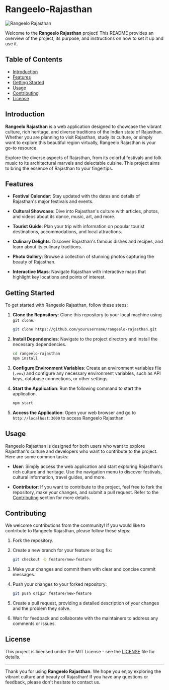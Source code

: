 # Rangeelo-Rajasthan

![Rangeelo Rajasthan]([https://www.example.com/images/rangeelo-rajasthan.jpg](https://th.bing.com/th/id/R.94315991be599cf8009df5b90230a48c?rik=O97mtoqMWnBHeQ&riu=http%3a%2f%2fwww.hindigraphics.in%2fwp-content%2fuploads%2f2019%2f01%2franjilo-rajasthan-1024x645.png&ehk=8Z34%2f4BHkEe9RT5LTPHkl5PEMV6mIKiZ18CxhHI96zA%3d&risl=&pid=ImgRaw&r=0))

Welcome to the **Rangeelo Rajasthan** project! This README provides an overview of the project, its purpose, and instructions on how to set it up and use it.

## Table of Contents

- [Introduction](#introduction)
- [Features](#features)
- [Getting Started](#getting-started)
- [Usage](#usage)
- [Contributing](#contributing)
- [License](#license)

## Introduction

**Rangeelo Rajasthan** is a web application designed to showcase the vibrant culture, rich heritage, and diverse traditions of the Indian state of Rajasthan. Whether you are planning to visit Rajasthan, study its culture, or simply want to explore this beautiful region virtually, Rangeelo Rajasthan is your go-to resource.

Explore the diverse aspects of Rajasthan, from its colorful festivals and folk music to its architectural marvels and delectable cuisine. This project aims to bring the essence of Rajasthan to your fingertips.

## Features

- **Festival Calendar**: Stay updated with the dates and details of Rajasthan's major festivals and events.

- **Cultural Showcase**: Dive into Rajasthan's culture with articles, photos, and videos about its dance, music, art, and more.

- **Tourist Guide**: Plan your trip with information on popular tourist destinations, accommodations, and local attractions.

- **Culinary Delights**: Discover Rajasthan's famous dishes and recipes, and learn about its culinary traditions.

- **Photo Gallery**: Browse a collection of stunning photos capturing the beauty of Rajasthan.

- **Interactive Maps**: Navigate Rajasthan with interactive maps that highlight key locations and points of interest.

## Getting Started

To get started with Rangeelo Rajasthan, follow these steps:

1. **Clone the Repository**: Clone this repository to your local machine using `git clone`.

   ```bash
   git clone https://github.com/yourusername/rangeelo-rajasthan.git
   ```

2. **Install Dependencies**: Navigate to the project directory and install the necessary dependencies.

   ```bash
   cd rangeelo-rajasthan
   npm install
   ```

3. **Configure Environment Variables**: Create an environment variables file (`.env`) and configure any necessary environment variables, such as API keys, database connections, or other settings.

4. **Start the Application**: Run the following command to start the application.

   ```bash
   npm start
   ```

5. **Access the Application**: Open your web browser and go to `http://localhost:3000` to access Rangeelo Rajasthan.

## Usage

Rangeelo Rajasthan is designed for both users who want to explore Rajasthan's culture and developers who want to contribute to the project. Here are some common tasks:

- **User**: Simply access the web application and start exploring Rajasthan's rich culture and heritage. Use the navigation menu to discover festivals, cultural information, travel guides, and more.

- **Contributor**: If you want to contribute to the project, feel free to fork the repository, make your changes, and submit a pull request. Refer to the [Contributing](#contributing) section for more details.

## Contributing

We welcome contributions from the community! If you would like to contribute to Rangeelo Rajasthan, please follow these steps:

1. Fork the repository.

2. Create a new branch for your feature or bug fix:

   ```bash
   git checkout -b feature/new-feature
   ```

3. Make your changes and commit them with clear and concise commit messages.

4. Push your changes to your forked repository:

   ```bash
   git push origin feature/new-feature
   ```

5. Create a pull request, providing a detailed description of your changes and the problem they solve.

6. Wait for feedback and collaborate with the maintainers to address any comments or issues.

## License

This project is licensed under the MIT License - see the [LICENSE](LICENSE) file for details.

---

Thank you for using **Rangeelo Rajasthan**. We hope you enjoy exploring the vibrant culture and beauty of Rajasthan! If you have any questions or feedback, please don't hesitate to contact us.
